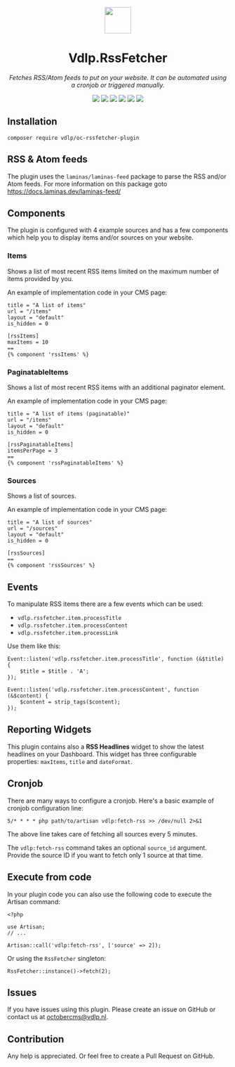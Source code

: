 <p align="center">
	<img height="60px" width="60px" src="https://plugins.vdlp.nl/octobercms/icons/Vdlp.RssFetcher.svg" >
	<h1 align="center">Vdlp.RssFetcher</h1>
</p>

<p align="center">
	<em>Fetches RSS/Atom feeds to put on your website. It can be automated using a cronjob or triggered manually.</em>
</p>

<p align="center">
	<img src="https://badgen.net/packagist/php/vdlp/oc-rssfetcher-plugin">
	<img src="https://badgen.net/packagist/license/vdlp/oc-rssfetcher-plugin">
	<img src="https://badgen.net/packagist/v/vdlp/oc-rssfetcher-plugin/latest">
	<img src="https://badgen.net/packagist/dt/vdlp/oc-rssfetcher-plugin">
	<img src="https://badgen.net/badge/cms/October%20CMS">
	<img src="https://badgen.net/badge/type/plugin">
</p>

## Installation

```shell
composer require vdlp/oc-rssfetcher-plugin
```

## RSS & Atom feeds

The plugin uses the `laminas/laminas-feed` package to parse the RSS and/or Atom feeds. For more information on this package goto https://docs.laminas.dev/laminas-feed/

## Components

The plugin is configured with 4 example sources and has a few components which help you to display items and/or sources on your website.

### Items

Shows a list of most recent RSS items limited on the maximum number of items provided by you.

An example of implementation code in your CMS page:

````
title = "A list of items"
url = "/items"
layout = "default"
is_hidden = 0

[rssItems]
maxItems = 10
==
{% component 'rssItems' %}
````

### PaginatableItems

Shows a list of most recent RSS items with an additional paginator element.

An example of implementation code in your CMS page:

````
title = "A list of items (paginatable)"
url = "/items"
layout = "default"
is_hidden = 0

[rssPaginatableItems]
itemsPerPage = 3
==
{% component 'rssPaginatableItems' %}
````

### Sources

Shows a list of sources.

An example of implementation code in your CMS page:

````
title = "A list of sources"
url = "/sources"
layout = "default"
is_hidden = 0

[rssSources]
==
{% component 'rssSources' %}
````

## Events

To manipulate RSS items there are a few events which can be used:
- `vdlp.rssfetcher.item.processTitle`
- `vdlp.rssfetcher.item.processContent`
- `vdlp.rssfetcher.item.processLink`

Use them like this:

```
Event::listen('vdlp.rssfetcher.item.processTitle', function (&$title) {
    $title = $title . 'A';
});

Event::listen('vdlp.rssfetcher.item.processContent', function (&$content) {
    $content = strip_tags($content);
});
```
## Reporting Widgets

This plugin contains also a **RSS Headlines** widget to show the latest headlines on your Dashboard.
This widget has three configurable properties: `maxItems`, `title` and `dateFormat`.

## Cronjob

There are many ways to configure a cronjob. Here's a basic example of cronjob configuration line:

````
5/* * * * php path/to/artisan vdlp:fetch-rss >> /dev/null 2>&1
````

The above line takes care of fetching all sources every 5 minutes.

The `vdlp:fetch-rss` command takes an optional `source_id` argument.
Provide the source ID if you want to fetch only 1 source at that time.

## Execute from code

In your plugin code you can also use the following code to execute the Artisan command:

````
<?php

use Artisan;
// ...

Artisan::call('vdlp:fetch-rss', ['source' => 2]);
````

Or using the `RssFetcher` singleton:

````
RssFetcher::instance()->fetch(2);
````

## Issues

If you have issues using this plugin. Please create an issue on GitHub or contact us at [octobercms@vdlp.nl]().

## Contribution

Any help is appreciated. Or feel free to create a Pull Request on GitHub.
